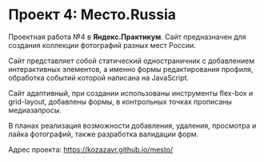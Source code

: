 # Проект 4: Место.Russia

Проектная работа №4 в **Яндекс.Практикум**. 
Сайт предназначен для создания коллекции фотографий разных мест России.

Сайт представляет собой статический одностраничник с добавлением интерактивных элементов, а именно формы редактирования профиля, обработка событий которой написана на JavaScript. 

Сайт адаптивный, при создании использованы инструменты flex-box и grid-layout, добавлены формы, в контрольных точках прописаны медиазапросы. 

В планах реализация возможности добавления, удаления, просмотра и лайка фотографий, также разработка валидации форм.

Адрес проекта: https://kozazavr.github.io/mesto/